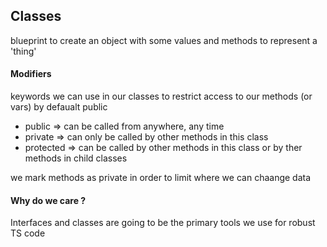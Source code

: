 ## Classes
blueprint to create an object with some values and methods to represent a 'thing' 

#### Modifiers 
keywords we can use in our classes to restrict access to our methods (or vars)
by defaualt public

  - public => can be called from anywhere, any time
  - private => can only  be called by  other methods in this class
  - protected => can be called by other methods in this class  or by ther  methods in  child classes

  we mark methods as private in order to limit where we can chaange data

  #### Why do we care ?
  Interfaces and classes are going to be the primary tools we use for robust TS code